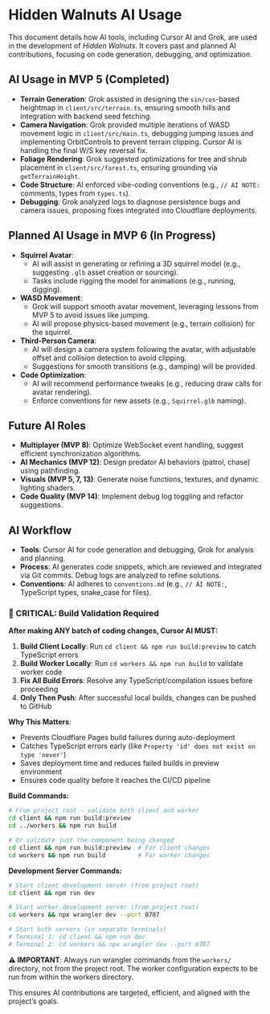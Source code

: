 # Hidden Walnuts AI Usage

This document details how AI tools, including Cursor AI and Grok, are used in the development of *Hidden Walnuts*. It covers past and planned AI contributions, focusing on code generation, debugging, and optimization.

## AI Usage in MVP 5 (Completed)
- **Terrain Generation**: Grok assisted in designing the `sin/cos`-based heightmap in `client/src/terrain.ts`, ensuring smooth hills and integration with backend seed fetching.
- **Camera Navigation**: Grok provided multiple iterations of WASD movement logic in `client/src/main.ts`, debugging jumping issues and implementing OrbitControls to prevent terrain clipping. Cursor AI is handling the final W/S key reversal fix.
- **Foliage Rendering**: Grok suggested optimizations for tree and shrub placement in `client/src/forest.ts`, ensuring grounding via `getTerrainHeight`.
- **Code Structure**: AI enforced vibe-coding conventions (e.g., `// AI NOTE:` comments, types from `types.ts`).
- **Debugging**: Grok analyzed logs to diagnose persistence bugs and camera issues, proposing fixes integrated into Cloudflare deployments.

## Planned AI Usage in MVP 6 (In Progress)
- **Squirrel Avatar**:
  - AI will assist in generating or refining a 3D squirrel model (e.g., suggesting `.glb` asset creation or sourcing).
  - Tasks include rigging the model for animations (e.g., running, digging).
- **WASD Movement**:
  - Grok will support smooth avatar movement, leveraging lessons from MVP 5 to avoid issues like jumping.
  - AI will propose physics-based movement (e.g., terrain collision) for the squirrel.
- **Third-Person Camera**:
  - AI will design a camera system following the avatar, with adjustable offset and collision detection to avoid clipping.
  - Suggestions for smooth transitions (e.g., damping) will be provided.
- **Code Optimization**:
  - AI will recommend performance tweaks (e.g., reducing draw calls for avatar rendering).
  - Enforce conventions for new assets (e.g., `Squirrel.glb` naming).

## Future AI Roles
- **Multiplayer (MVP 8)**: Optimize WebSocket event handling, suggest efficient synchronization algorithms.
- **AI Mechanics (MVP 12)**: Design predator AI behaviors (patrol, chase) using pathfinding.
- **Visuals (MVP 5, 7, 13)**: Generate noise functions, textures, and dynamic lighting shaders.
- **Code Quality (MVP 14)**: Implement debug log toggling and refactor suggestions.

## AI Workflow
- **Tools**: Cursor AI for code generation and debugging, Grok for analysis and planning.
- **Process**: AI generates code snippets, which are reviewed and integrated via Git commits. Debug logs are analyzed to refine solutions.
- **Conventions**: AI adheres to `conventions.md` (e.g., `// AI NOTE:`, TypeScript types, snake_case for files).

### **🚨 CRITICAL: Build Validation Required**
**After making ANY batch of coding changes, Cursor AI MUST:**

1. **Build Client Locally**: Run `cd client && npm run build:preview` to catch TypeScript errors
2. **Build Worker Locally**: Run `cd workers && npm run build` to validate worker code  
3. **Fix All Build Errors**: Resolve any TypeScript/compilation issues before proceeding
4. **Only Then Push**: After successful local builds, changes can be pushed to GitHub

**Why This Matters**: 
- Prevents Cloudflare Pages build failures during auto-deployment
- Catches TypeScript errors early (like `Property 'id' does not exist on type 'never'`)
- Saves deployment time and reduces failed builds in preview environment
- Ensures code quality before it reaches the CI/CD pipeline

**Build Commands:**
```bash
# From project root - validate both client and worker
cd client && npm run build:preview
cd ../workers && npm run build

# Or validate just the component being changed
cd client && npm run build:preview  # For client changes
cd workers && npm run build         # For worker changes
```

**Development Server Commands:**
```bash
# Start client development server (from project root)
cd client && npm run dev

# Start worker development server (from project root)
cd workers && npx wrangler dev --port 8787

# Start both servers (in separate terminals)
# Terminal 1: cd client && npm run dev
# Terminal 2: cd workers && npx wrangler dev --port 8787
```

**⚠️ IMPORTANT**: Always run wrangler commands from the `workers/` directory, not from the project root. The worker configuration expects to be run from within the workers directory.

This ensures AI contributions are targeted, efficient, and aligned with the project’s goals.